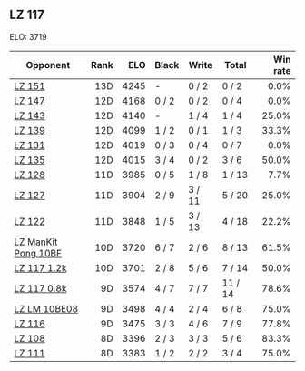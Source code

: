 ## LZ 117 ##

ELO: 3719

Opponent | Rank | ELO | Black | Write | Total | Win rate
---------|-----:|----:|-------|-------|-------|-------:
[LZ 151](LZ%20151.md) | 13D | 4245 | - | 0 / 2 | 0 / 2 | 0.0%
[LZ 147](LZ%20147.md) | 12D | 4168 | 0 / 2 | 0 / 2 | 0 / 4 | 0.0%
[LZ 143](LZ%20143.md) | 12D | 4140 | - | 1 / 4 | 1 / 4 | 25.0%
[LZ 139](LZ%20139.md) | 12D | 4099 | 1 / 2 | 0 / 1 | 1 / 3 | 33.3%
[LZ 131](LZ%20131.md) | 12D | 4019 | 0 / 3 | 0 / 4 | 0 / 7 | 0.0%
[LZ 135](LZ%20135.md) | 12D | 4015 | 3 / 4 | 0 / 2 | 3 / 6 | 50.0%
[LZ 128](LZ%20128.md) | 11D | 3985 | 0 / 5 | 1 / 8 | 1 / 13 | 7.7%
[LZ 127](LZ%20127.md) | 11D | 3904 | 2 / 9 | 3 / 11 | 5 / 20 | 25.0%
[LZ 122](LZ%20122.md) | 11D | 3848 | 1 / 5 | 3 / 13 | 4 / 18 | 22.2%
[LZ ManKit Pong 10BF](LZ%20ManKit%20Pong%2010BF.md) | 10D | 3720 | 6 / 7 | 2 / 6 | 8 / 13 | 61.5%
[LZ 117 1.2k](LZ%20117%201.2k.md) | 10D | 3701 | 2 / 8 | 5 / 6 | 7 / 14 | 50.0%
[LZ 117 0.8k](LZ%20117%200.8k.md) | 9D | 3574 | 4 / 7 | 7 / 7 | 11 / 14 | 78.6%
[LZ LM 10BE08](LZ%20LM%2010BE08.md) | 9D | 3498 | 4 / 4 | 2 / 4 | 6 / 8 | 75.0%
[LZ 116](LZ%20116.md) | 9D | 3475 | 3 / 3 | 4 / 6 | 7 / 9 | 77.8%
[LZ 108](LZ%20108.md) | 8D | 3396 | 2 / 3 | 3 / 3 | 5 / 6 | 83.3%
[LZ 111](LZ%20111.md) | 8D | 3383 | 1 / 2 | 2 / 2 | 3 / 4 | 75.0%
